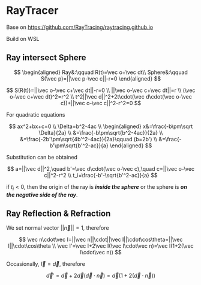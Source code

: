 # RayTracer

Base on https://github.com/RayTracing/raytracing.github.io

Build on WSL

## Ray intersect Sphere

$$
\begin{aligned}
Ray&:\qquad R(t)=\vec o+\vec dt\\
Sphere&:\qquad S(\vec p)=||\vec p-\vec c||-r=0
\end{aligned}
$$

$$
S(R(t))=||\vec o-\vec c+\vec dt||-r=0 \\
||\vec o-\vec c+\vec dt||=r \\
(\vec o-\vec c+\vec dt)^2=r^2 \\
t^2||\vec d||^2+2t\cdot(\vec d\cdot(\vec o-\vec c))+||\vec o-\vec c||^2-r^2=0
$$

For quadratic equations

$$
ax^2+bx+c=0 \\
\Delta=b^2-4ac \\
\begin{aligned}
x&=\frac{-b\pm\sqrt \Delta}{2a} \\
&=\frac{-b\pm\sqrt{b^2-4ac}}{2a} \\
&=\frac{-2b'\pm\sqrt{4b'^2-4ac}}{2a}\qquad (b=2b') \\
&=\frac{-b'\pm\sqrt{b'^2-ac}}{a}
\end{aligned}
$$

Substitution can be obtained

$$
a=||\vec d||^2,\quad b'=\vec d\cdot(\vec o-\vec c),\quad c=||\vec o-\vec c||^2-r^2 \\
t_i=\frac{-b'-\sqrt{b'^2-ac}}{a}
$$

if $t_i<0$, then the origin of the ray is ***inside the sphere*** or the sphere is ***on the negative side of the ray***.

## Ray Reflection & Refraction

We set normal vector $||\vec n||=1$, therefore

$$
\vec n\cdot\vec I=||\vec n||\cdot||\vec I||\cdot\cos\theta=||\vec I||\cdot\cos\theta \\
\vec I'=\vec I+2\vec I(\vec I\cdot\vec n)=\vec I(1+2(\vec I\cdot\vec n))
$$

Occasionally, $\vec I=\vec d$, therefore

$$
\vec d'=\vec d+2\vec d(\vec d\cdot\vec n)=\vec d(1+2(\vec d\cdot \vec n))
$$

